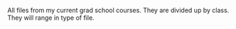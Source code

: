 All files from my current grad school courses. They are divided up by class. They will range in type of file.
